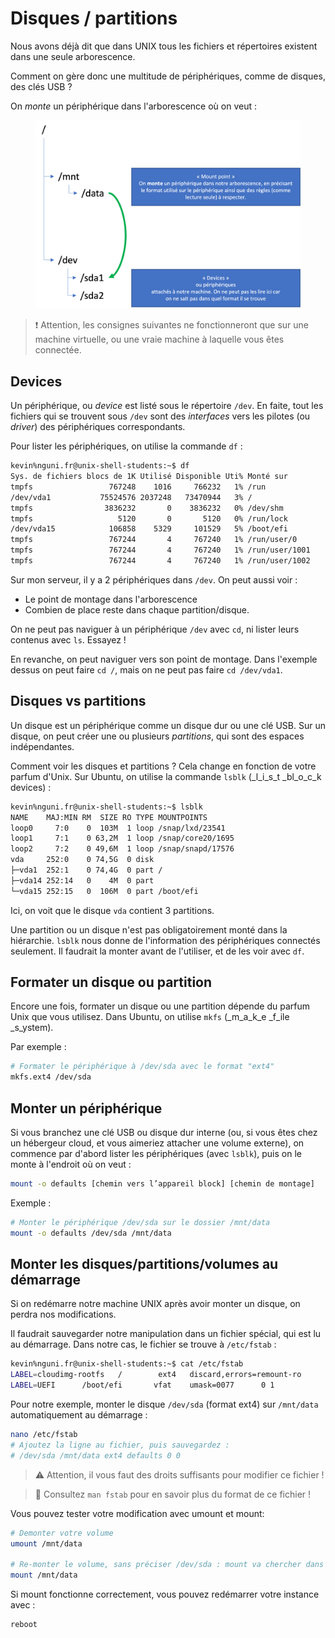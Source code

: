 # Disques / partitions

Nous avons déjà dit que dans UNIX tous les fichiers et répertoires existent dans une seule arborescence.

Comment on gère donc une multitude de périphériques, comme de disques, des clés USB ?

On _monte_ un périphérique dans l'arborescence où on veut :

<figure><img src="../../.gitbook/assets/disques.png" alt=""><figcaption></figcaption></figure>

> :exclamation: Attention, les consignes suivantes ne fonctionneront que sur une machine virtuelle, ou une vraie machine à laquelle vous êtes connectée.

## Devices

Un périphérique, ou _device_ est listé sous le répertoire `/dev`. En faite, tout les fichiers qui se trouvent sous `/dev` sont des _interfaces_ vers les pilotes (ou _driver_) des périphériques correspondants.

Pour lister les périphériques, on utilise la commande `df` :

```bash
kevin%nguni.fr@unix-shell-students:~$ df
Sys. de fichiers blocs de 1K Utilisé Disponible Uti% Monté sur
tmpfs                 767248    1016     766232   1% /run
/dev/vda1           75524576 2037248   73470944   3% /
tmpfs                3836232       0    3836232   0% /dev/shm
tmpfs                   5120       0       5120   0% /run/lock
/dev/vda15            106858    5329     101529   5% /boot/efi
tmpfs                 767244       4     767240   1% /run/user/0
tmpfs                 767244       4     767240   1% /run/user/1001
tmpfs                 767244       4     767240   1% /run/user/1002
```

Sur mon serveur, il y a 2 périphériques dans `/dev`. On peut aussi voir :

* Le point de montage dans l'arborescence
* Combien de place reste dans chaque partition/disque.

On ne peut pas naviguer à un périphérique `/dev` avec `cd`, ni lister leurs contenus avec `ls`. Essayez !

En revanche, on peut naviguer vers son point de montage. Dans l'exemple dessus on peut faire `cd /`, mais on ne peut pas faire `cd /dev/vda1`.

## Disques vs partitions

Un disque est un périphérique comme un disque dur ou une clé USB. Sur un disque, on peut créer une ou plusieurs _partitions_, qui sont des espaces indépendantes.

Comment voir les disques et partitions ? Cela change en fonction de votre parfum d'Unix. Sur Ubuntu, on utilise la commande `lsblk` (_l_i_s_t _bl_o_c_k devices) :

```bash
kevin%nguni.fr@unix-shell-students:~$ lsblk
NAME    MAJ:MIN RM  SIZE RO TYPE MOUNTPOINTS
loop0     7:0    0  103M  1 loop /snap/lxd/23541
loop1     7:1    0 63,2M  1 loop /snap/core20/1695
loop2     7:2    0 49,6M  1 loop /snap/snapd/17576
vda     252:0    0 74,5G  0 disk 
├─vda1  252:1    0 74,4G  0 part /
├─vda14 252:14   0    4M  0 part 
└─vda15 252:15   0  106M  0 part /boot/efi
```

Ici, on voit que le disque `vda` contient 3 partitions.

Une partition ou un disque n'est pas obligatoirement monté dans la hiérarchie. `lsblk` nous donne de l'information des périphériques connectés seulement. Il faudrait la monter avant de l'utiliser, et de les voir avec `df`.

## Formater un disque ou partition

Encore une fois, formater un disque ou une partition dépende du parfum Unix que vous utilisez. Dans Ubuntu, on utilise `mkfs` (_m_a_k_e _f_ile _s_ystem).

Par exemple :

```bash
# Formater le périphérique à /dev/sda avec le format "ext4" 
mkfs.ext4 /dev/sda
```

## Monter un périphérique

Si vous branchez une clé USB ou disque dur interne (ou, si vous êtes chez un hébergeur cloud, et vous aimeriez attacher une volume externe), on commence par d'abord lister les périphériques (avec `lsblk`), puis on le monte à l'endroit où on veut :

```bash
mount -o defaults [chemin vers l’appareil block] [chemin de montage]
```

Exemple :

```bash
# Monter le périphérique /dev/sda sur le dossier /mnt/data
mount -o defaults /dev/sda /mnt/data
```

## Monter les disques/partitions/volumes au démarrage

Si on redémarre notre machine UNIX après avoir monter un disque, on perdra nos modifications.

Il faudrait sauvegarder notre manipulation dans un fichier spécial, qui est lu au démarrage. Dans notre cas, le fichier se trouve à `/etc/fstab` :

```bash
kevin%nguni.fr@unix-shell-students:~$ cat /etc/fstab 
LABEL=cloudimg-rootfs   /        ext4   discard,errors=remount-ro       0 1
LABEL=UEFI      /boot/efi       vfat    umask=0077      0 1
```

Pour notre exemple, monter le disque `/dev/sda` (format ext4) sur `/mnt/data` automatiquement au démarrage :

```bash
nano /etc/fstab
# Ajoutez la ligne au fichier, puis sauvegardez :
# /dev/sda /mnt/data ext4 defaults 0 0
```

> :warning: Attention, il vous faut des droits suffisants pour modifier ce fichier !

> :book: Consultez `man fstab` pour en savoir plus du format de ce fichier !

Vous pouvez tester votre modification avec umount et mount:

```bash
# Demonter votre volume
umount /mnt/data

# Re-monter le volume, sans préciser /dev/sda : mount va chercher dans fstab automatiquement
mount /mnt/data
```

Si mount fonctionne correctement, vous pouvez redémarrer votre instance avec :&#x20;

```bash
reboot
```
